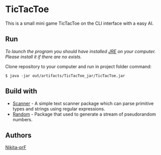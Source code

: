 # TicTacToe
This is a small mini game TicTacToe on the CLI interface with a easy AI.

## Run

*To launch the program you should have installed [JRE](https://java.com/ru/download/) on your computer. Please install it if there are no exists.*

Clone repository to your computer and run in project folder command:
```
$ java -jar out/artifacts/TicTacToe_jar/TicTacToe.jar
```
## Build with
* [Scanner](https://docs.oracle.com/javase/8/docs/api/java/util/Scanner.html) -  A simple text scanner package which can parse primitive types and strings using regular expressions.
* [Random](https://docs.oracle.com/javase/8/docs/api/java/util/Random.html) - Package that used to generate a stream of pseudorandom numbers.

## Authors
[Nikita-prF](https://github.com/Nikita-prF)
